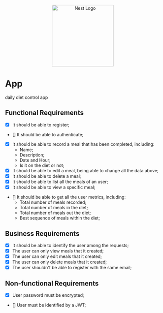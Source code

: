<p align="center">
  <a href="http://nestjs.com/" target="blank"><img src="https://nestjs.com/img/logo-small.svg" width="200" alt="Nest Logo" /></a>
</p>

[circleci-image]: https://img.shields.io/circleci/build/github/nestjs/nest/master?token=abc123def456
[circleci-url]: https://circleci.com/gh/nestjs/nest

# App

daily diet control app

## Functional Requirements
- [x] It should be able to register;
- [] It should be able to authenticate;
- [x] It should be able to record a meal that has been completed, including:
  - Name;
  - Description;
  - Date and Hour;
  - Is it on the diet or not;
- [x] It should be able to edit a meal, being able to change all the data above;
- [x] It should be able to delete a meal;
- [x] It should be able to list all the meals of an user;
- [x] It should be able to view a specific meal;
- [] It should be able to get all the user metrics, including:
  - Total number of meals recorded;
  - Total number of meals in the diet;
  - Total number of meals out the diet;
  - Best sequence of meals within the diet;

## Business Requirements
- [x] It should be able to identify the user among the requests;
- [x] The user can only view meals that it created;
- [x] The user can only edit meals that it created;
- [x] The user can only delete meals that it created;
- [x] The user shouldn't be able to register with the same email;

## Non-functional Requirements
- [x] User password must be encrypted;
- [] User must be identified by a JWT;

